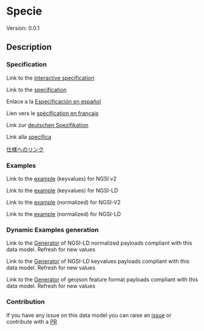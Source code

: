 # Specie
Version: 0.0.1

## Description 


### Specification

Link to the [interactive specification](https://swagger.lab.fiware.org/?url=https://smart-data-models.github.io/dataModel.Aquaculture/Specie/swagger.yaml)

Link to the [specification](https://github.com/smart-data-models/dataModel.Aquaculture/blob/master/Specie/doc/spec.md)

Enlace a la [Especificación en español](https://github.com/smart-data-models/dataModel.Aquaculture/blob/master/Specie/doc/spec_ES.md)

Lien vers le [spécification en français](https://github.com/smart-data-models/dataModel.Aquaculture/blob/master/Specie/doc/spec_FR.md)

Link zur [deutschen Spezifikation](https://github.com/smart-data-models/dataModel.Aquaculture/blob/master/Specie/doc/spec_DE.md)

Link alla [specifica](https://github.com/smart-data-models/dataModel.Aquaculture/blob/master/Specie/doc/spec_IT.md)

[仕様へのリンク](https://github.com/smart-data-models/dataModel.Aquaculture/blob/master/Specie/doc/spec_JA.md)
### Examples

Link to the [example](https://smart-data-models.github.io/dataModel.Aquaculture/Specie/examples/example.json) (keyvalues) for NGSI v2

Link to the [example](https://smart-data-models.github.io/dataModel.Aquaculture/Specie/examples/example.jsonld) (keyvalues) for NGSI-LD

Link to the [example](https://smart-data-models.github.io/dataModel.Aquaculture/Specie/examples/example-normalized.json) (normalized) for NGSI-V2

Link to the [example](https://smart-data-models.github.io/dataModel.Aquaculture/Specie/examples/example-normalized.jsonld) (normalized) for NGSI-LD
### Dynamic Examples generation

Link to the [Generator](https://smartdatamodels.org/extra/ngsi-ld_generator.php?schemaUrl=https://raw.githubusercontent.com/smart-data-models/dataModel.Aquaculture/master/Specie/schema.json&email=info@smartdatamodels.org) of NGSI-LD normalized payloads compliant with this data model. Refresh for new values

Link to the [Generator](https://smartdatamodels.org/extra/ngsi-ld_generator_keyvalues.php?schemaUrl=https://raw.githubusercontent.com/smart-data-models/dataModel.Aquaculture/master/Specie/schema.json&email=info@smartdatamodels.org) of NGSI-LD keyvalues payloads compliant with this data model. Refresh for new values

Link to the [Generator](https://smartdatamodels.org/extra/geojson_features_generator.php?schemaUrl=https://raw.githubusercontent.com/smart-data-models/dataModel.Aquaculture/master/Specie/schema.json&email=info@smartdatamodels.org) of geojson feature format payloads compliant with this data model. Refresh for new values
### Contribution

 If you have any issue on this data model you can raise an [issue](https://github.com/smart-data-models/dataModel.Aquaculture/issues)  or contribute with a [PR](https://github.com/smart-data-models/dataModel.Aquaculture/pulls)